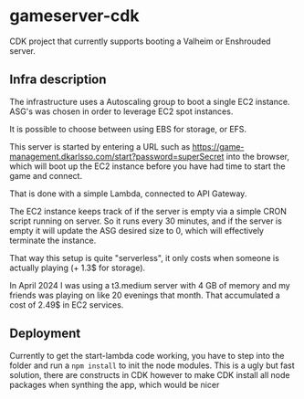 # gameserver-cdk

CDK project that currently supports booting a Valheim or Enshrouded server.

## Infra description

The infrastructure uses a Autoscaling group to boot a single EC2 instance.
ASG's was chosen in order to leverage EC2 spot instances.

It is possible to choose between using EBS for storage, or EFS.

This server is started by entering a URL such as https://game-management.dkarlsso.com/start?password=superSecret 
into the browser, which will boot up the EC2 instance before you have had time to start the game and connect.

That is done with a simple Lambda, connected to API Gateway.

The EC2 instance keeps track of if the server is empty via a simple CRON script running on server. 
So it runs every 30 minutes, and if the server is empty it will update the ASG desired size to 0, 
which will effectively terminate the instance.

That way this setup is quite "serverless", it only costs when someone is actually playing (+ 1.3$ for storage).

In April 2024 I was using a t3.medium server with 4 GB of memory and my friends was playing on like 20 evenings that month.
That accumulated a cost of 2.49$ in EC2 services. 

## Deployment

Currently to get the start-lambda code working, you have to step into the folder and run a `npm install` to init the node modules.
This is a ugly but fast solution, there are constructs in CDK however to make CDK install all node packages when synthing the app, which would be nicer